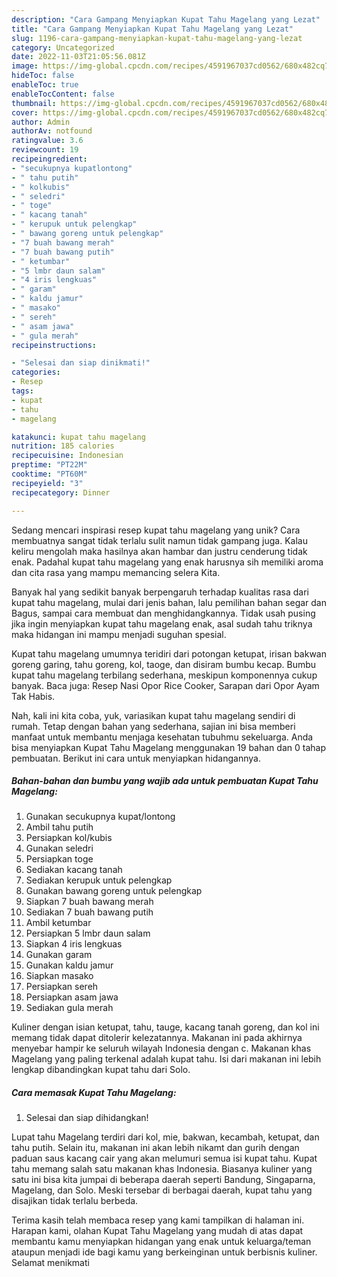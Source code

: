 ```yaml
---
description: "Cara Gampang Menyiapkan Kupat Tahu Magelang yang Lezat"
title: "Cara Gampang Menyiapkan Kupat Tahu Magelang yang Lezat"
slug: 1196-cara-gampang-menyiapkan-kupat-tahu-magelang-yang-lezat
category: Uncategorized
date: 2022-11-03T21:05:56.081Z
image: https://img-global.cpcdn.com/recipes/4591967037cd0562/680x482cq70/kupat-tahu-magelang-foto-resep-utama.jpg
hideToc: false
enableToc: true
enableTocContent: false
thumbnail: https://img-global.cpcdn.com/recipes/4591967037cd0562/680x482cq70/kupat-tahu-magelang-foto-resep-utama.jpg
cover: https://img-global.cpcdn.com/recipes/4591967037cd0562/680x482cq70/kupat-tahu-magelang-foto-resep-utama.jpg
author: Admin
authorAv: notfound
ratingvalue: 3.6
reviewcount: 19
recipeingredient:
- "secukupnya kupatlontong"
- " tahu putih"
- " kolkubis"
- " seledri"
- " toge"
- " kacang tanah"
- " kerupuk untuk pelengkap"
- " bawang goreng untuk pelengkap"
- "7 buah bawang merah"
- "7 buah bawang putih"
- " ketumbar"
- "5 lmbr daun salam"
- "4 iris lengkuas"
- " garam"
- " kaldu jamur"
- " masako"
- " sereh"
- " asam jawa"
- " gula merah"
recipeinstructions:

- "Selesai dan siap dinikmati!"
categories:
- Resep
tags:
- kupat
- tahu
- magelang

katakunci: kupat tahu magelang 
nutrition: 185 calories
recipecuisine: Indonesian
preptime: "PT22M"
cooktime: "PT60M"
recipeyield: "3"
recipecategory: Dinner

---
```





Sedang mencari inspirasi resep kupat tahu magelang yang unik? Cara membuatnya sangat tidak terlalu sulit namun tidak gampang juga. Kalau keliru mengolah maka hasilnya akan hambar dan justru cenderung tidak enak. Padahal kupat tahu magelang yang enak harusnya sih memiliki aroma dan cita rasa yang mampu memancing selera Kita.





Banyak hal yang sedikit banyak berpengaruh terhadap kualitas rasa dari kupat tahu magelang, mulai dari jenis bahan, lalu pemilihan bahan segar dan Bagus, sampai cara membuat dan menghidangkannya. Tidak usah pusing jika ingin menyiapkan kupat tahu magelang enak,      asal sudah tahu triknya maka hidangan ini mampu menjadi suguhan spesial.














Kupat tahu magelang umumnya teridiri dari potongan ketupat, irisan bakwan goreng garing, tahu goreng, kol, taoge, dan disiram bumbu kecap. Bumbu kupat tahu magelang terbilang sederhana, meskipun komponennya cukup banyak. Baca juga: Resep Nasi Opor Rice Cooker, Sarapan dari Opor Ayam Tak Habis.






Nah, kali ini kita coba, yuk, variasikan kupat tahu magelang sendiri di rumah. Tetap dengan bahan yang sederhana, sajian ini bisa memberi manfaat untuk membantu menjaga kesehatan tubuhmu sekeluarga. Anda bisa menyiapkan Kupat Tahu Magelang menggunakan 19 bahan dan 0 tahap pembuatan. Berikut ini cara untuk menyiapkan hidangannya.

<!--inarticleads1-->

##### Bahan-bahan dan bumbu yang wajib ada untuk pembuatan Kupat Tahu Magelang:

1. Gunakan secukupnya kupat/lontong
1. Ambil  tahu putih
1. Persiapkan  kol/kubis
1. Gunakan  seledri
1. Persiapkan  toge
1. Sediakan  kacang tanah
1. Sediakan  kerupuk untuk pelengkap
1. Gunakan  bawang goreng untuk pelengkap
1. Siapkan 7 buah bawang merah
1. Sediakan 7 buah bawang putih
1. Ambil  ketumbar
1. Persiapkan 5 lmbr daun salam
1. Siapkan 4 iris lengkuas
1. Gunakan  garam
1. Gunakan  kaldu jamur
1. Siapkan  masako
1. Persiapkan  sereh
1. Persiapkan  asam jawa
1. Sediakan  gula merah


Kuliner dengan isian ketupat, tahu, tauge, kacang tanah goreng, dan kol ini memang tidak dapat ditolerir kelezatannya. Makanan ini pada akhirnya menyebar hampir ke seluruh wilayah Indonesia dengan c. Makanan khas Magelang yang paling terkenal adalah kupat tahu. Isi dari makanan ini lebih lengkap dibandingkan kupat tahu dari Solo. 

<!--inarticleads2-->

##### Cara memasak Kupat Tahu Magelang:


1. Selesai dan siap dihidangkan!

Lupat tahu Magelang terdiri dari kol, mie, bakwan, kecambah, ketupat, dan tahu putih. Selain itu, makanan ini akan lebih nikamt dan gurih dengan paduan saus kacang cair yang akan melumuri semua isi kupat tahu. Kupat tahu memang salah satu makanan khas Indonesia. Biasanya kuliner yang satu ini bisa kita jumpai di beberapa daerah seperti Bandung, Singaparna, Magelang, dan Solo. Meski tersebar di berbagai daerah, kupat tahu yang disajikan tidak terlalu berbeda. 

Terima kasih telah membaca resep yang kami tampilkan di halaman ini. Harapan kami, olahan Kupat Tahu Magelang yang mudah di atas dapat membantu kamu menyiapkan hidangan yang enak untuk keluarga/teman ataupun menjadi ide bagi kamu yang berkeinginan untuk berbisnis kuliner. Selamat menikmati

